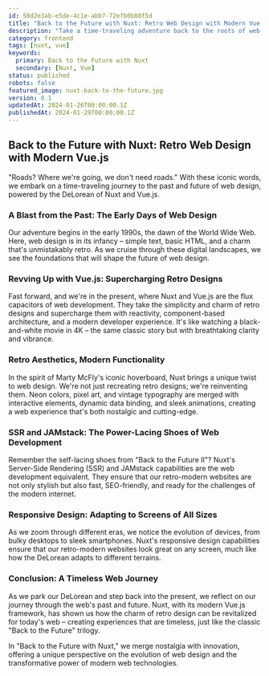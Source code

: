 ```yaml
---
id: 58d2e3ab-e5de-4c1e-abb7-72efb0b88f5d
title: "Back to the Future with Nuxt: Retro Web Design with Modern Vue.js"
description: "Take a time-traveling adventure back to the roots of web design and discover how Nuxt, with its modern Vue.js framework, revitalizes retro design elements for the contemporary web. Experience a fusion of past and present in web development."
category: frontend
tags: [nuxt, vue]
keywords: 
  primary: Back to the Future with Nuxt
  secondary: [Nuxt, Vue]
status: published
robots: false
featured_image: nuxt-back-to-the-future.jpg
version: 0.1
updatedAt: 2024-01-26T00:00:00.1Z
publishedAt: 2024-01-29T00:00:00.1Z
---
```


## Back to the Future with Nuxt: Retro Web Design with Modern Vue.js

"Roads? Where we're going, we don't need roads." With these iconic words, we embark on a time-traveling journey to the past and future of web design, powered by the DeLorean of Nuxt and Vue.js.

### A Blast from the Past: The Early Days of Web Design

Our adventure begins in the early 1990s, the dawn of the World Wide Web. Here, web design is in its infancy – simple text, basic HTML, and a charm that's unmistakably retro. As we cruise through these digital landscapes, we see the foundations that will shape the future of web design.

### Revving Up with Vue.js: Supercharging Retro Designs

Fast forward, and we're in the present, where Nuxt and Vue.js are the flux capacitors of web development. They take the simplicity and charm of retro designs and supercharge them with reactivity, component-based architecture, and a modern developer experience. It's like watching a black-and-white movie in 4K – the same classic story but with breathtaking clarity and vibrance.

### Retro Aesthetics, Modern Functionality

In the spirit of Marty McFly's iconic hoverboard, Nuxt brings a unique twist to web design. We're not just recreating retro designs; we're reinventing them. Neon colors, pixel art, and vintage typography are merged with interactive elements, dynamic data binding, and sleek animations, creating a web experience that's both nostalgic and cutting-edge.

### SSR and JAMstack: The Power-Lacing Shoes of Web Development

Remember the self-lacing shoes from "Back to the Future II"? Nuxt's Server-Side Rendering (SSR) and JAMstack capabilities are the web development equivalent. They ensure that our retro-modern websites are not only stylish but also fast, SEO-friendly, and ready for the challenges of the modern internet.

### Responsive Design: Adapting to Screens of All Sizes

As we zoom through different eras, we notice the evolution of devices, from bulky desktops to sleek smartphones. Nuxt's responsive design capabilities ensure that our retro-modern websites look great on any screen, much like how the DeLorean adapts to different terrains.

### Conclusion: A Timeless Web Journey

As we park our DeLorean and step back into the present, we reflect on our journey through the web's past and future. Nuxt, with its modern Vue.js framework, has shown us how the charm of retro design can be revitalized for today's web – creating experiences that are timeless, just like the classic "Back to the Future" trilogy.

In "Back to the Future with Nuxt," we merge nostalgia with innovation, offering a unique perspective on the evolution of web design and the transformative power of modern web technologies.